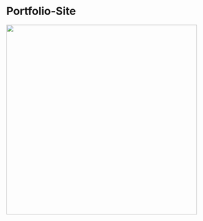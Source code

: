 # Portfolio-Site
<img src = "https://cdn.dribbble.com/users/5720644/screenshots/13912339/media/cfc570f6891e4aef4ae3c5282a767847.gif" width = 500px>
